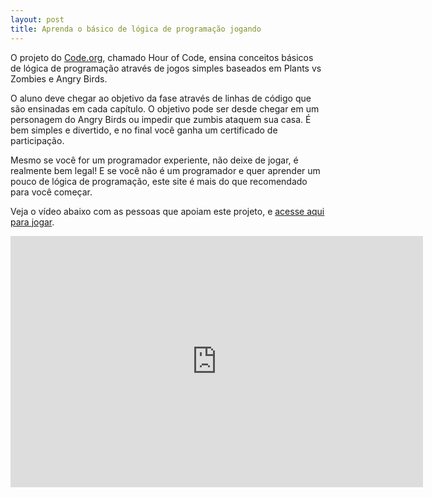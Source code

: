```yaml
---
layout: post
title: Aprenda o básico de lógica de programação jogando
---
```


O projeto do [Code.org](http://code.org/ "Code"), chamado Hour of Code, ensina conceitos básicos de lógica de programação através de jogos simples baseados em Plants vs Zombies e Angry Birds.

O aluno deve chegar ao objetivo da fase através de linhas de código que são ensinadas em cada capítulo. O objetivo pode ser desde chegar em um personagem do Angry Birds ou impedir que zumbis ataquem sua casa. É bem simples e divertido, e no final você ganha um certificado de participação.

Mesmo se você for um programador experiente, não deixe de jogar, é realmente bem legal! E se você não é um programador e quer aprender um pouco de lógica de programação, este site é mais do que recomendado para você começar.

Veja o vídeo abaixo com as pessoas que apoiam este projeto, e [acesse aqui para jogar](http://code.org/ "Code").

<span class="embed-youtube" style="text-align:center; display: block;"><iframe allowfullscreen="true" class="youtube-player" frameborder="0" height="402" src="http://www.youtube.com/embed/nKIu9yen5nc?version=3&rel=1&fs=1&autohide=2&showsearch=0&showinfo=1&iv_load_policy=1&wmode=transparent" type="text/html" width="660"></iframe></span>

